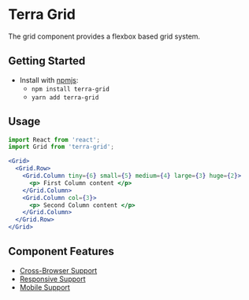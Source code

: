 # Terra Grid

The grid component provides a flexbox based grid system.

## Getting Started

- Install with [npmjs](https://www.npmjs.com):
  - `npm install terra-grid`
  - `yarn add terra-grid`

## Usage

```jsx
import React from 'react';
import Grid from 'terra-grid';

<Grid>
  <Grid.Row>
    <Grid.Column tiny={6} small={5} medium={4} large={3} huge={2}>
      <p> First Column content </p>
    </Grid.Column>
    <Grid.Column col={3}>
      <p> Second Column content </p>
    </Grid.Column>
  </Grid.Row>
</Grid>
```

## Component Features
* [Cross-Browser Support](https://github.com/cerner/terra-ui/blob/master/src/terra-dev-site/contributing/ComponentStandards.e.contributing.md#cross-browser-support)
* [Responsive Support](https://github.com/cerner/terra-ui/blob/master/src/terra-dev-site/contributing/ComponentStandards.e.contributing.md#responsive-support)
* [Mobile Support](https://github.com/cerner/terra-ui/blob/master/src/terra-dev-site/contributing/ComponentStandards.e.contributing.md#mobile-support)
